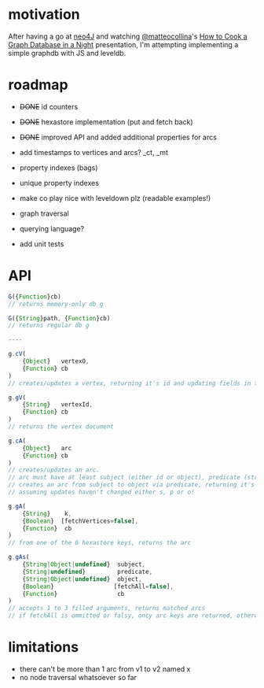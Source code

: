 # motivation

After having a go at [neo4J](http://www.neo4j.org/) and watching
[@matteocollina](https://twitter.com/@matteocollina)'s
[How to Cook a Graph Database in a Night](http://nodejsconfit.levelgraph.io/) presentation,
I'm attempting implementing a simple graphdb with JS and leveldb.


# roadmap

* ~~DONE~~ id counters 
* ~~DONE~~ hexastore implementation (put and fetch back)
* ~~DONE~~ improved API and added additional properties for arcs

* add timestamps to vertices and arcs? _ct, _mt
* property indexes (bags)
* unique property indexes
* make co play nice with leveldown plz (readable examples!)
* graph traversal
* querying language?
* add unit tests


# API

```javascript
G({Function}cb)
// returns memory-only db g

G({String}path, {Function}cb)
// returns regular db g

----

g.cV(
    {Object}   vertexO,
    {Function} cb
)
// creates/updates a vertex, returning it's id and updating fields in the given object

g.gV(
    {String}   vertexId,
    {Function} cb
)
// returns the vertex document

g.cA(
    {Object}   arc
    {Function} cb
)
// creates/updates an arc.
// arc must have at least subject (either id or object), predicate (string) and object (either id or object)
// creates an arc from subject to object via predicate, returning it's id and updating fields in the give object
// assuming updates haven't changed either s, p or o!

g.gA(
    {String}    k,
    {Boolean}  [fetchVertices=false],
    {Function}  cb
)
// from one of the 6 hexastore keys, returns the arc

g.gAs(
    {String|Object|undefined}  subject,
    {String|undefined}         predicate,
    {String|Object|undefined}  object,
    {Boolean}                 [fetchAll=false],
    {Function}                 cb
)
// accepts 1 to 3 filled arguments, returns matched arcs
// if fetchAll is ommitted or falsy, oncy arc keys are returned, otherwise their objects and vertices are filled
```


# limitations

* there can't be more than 1 arc from v1 to v2 named x
* no node traversal whatsoever so far
